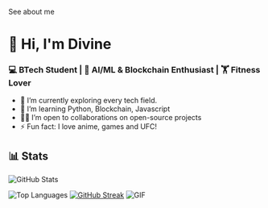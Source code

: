 See about me
# 👋 Hi, I'm Divine
### 💻 BTech Student | 🧠 AI/ML & Blockchain Enthusiast | 🏋️ Fitness Lover

- 🔭 I’m currently exploring every tech field.
- 🌱 I’m learning Python, Blockchain, Javascript
- 👨‍💻 I’m open to collaborations on open-source projects
- ⚡ Fun fact: I love anime, games and UFC!
## 📊 Stats 
![GitHub Stats](https://github-readme-stats.vercel.app/api?username=Div-raj&show_icons=true&theme=github_dark)

![Top Languages](https://github-readme-stats.vercel.app/api/top-langs/?username=Div-raj&layout=compact&theme=radical)
[![GitHub Streak](https://github-readme-streak-stats.herokuapp.com/?user=Div-raj&theme=radical)](https://git.io/streak-stats)
![GIF](https://cdn.pixabay.com/animation/2023/10/10/13/25/13-25-40-109_512.gif)

